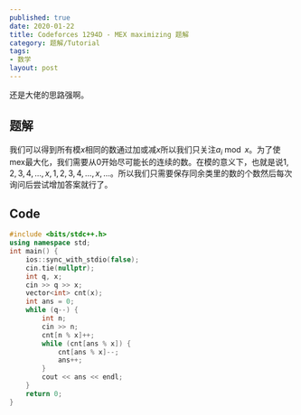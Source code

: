 ```yaml
---
published: true
date: 2020-01-22
title: Codeforces 1294D - MEX maximizing 题解
category: 题解/Tutorial
tags: 
- 数学
layout: post
---
```

还是大佬的思路强啊。
<!--more-->

## 题解

我们可以得到所有模$x$相同的数通过加或减$x$所以我们只关注$a_i\bmod x$。为了使mex最大化，我们需要从0开始尽可能长的连续的数。在模的意义下，也就是说$1,2,3,4,\dots,x,1,2,3,4,\dots,x,\dots$。所以我们只需要保存同余类里的数的个数然后每次询问后尝试增加答案就行了。

## Code
```cpp
#include <bits/stdc++.h>
using namespace std;
int main() {
    ios::sync_with_stdio(false);
    cin.tie(nullptr);
    int q, x;
    cin >> q >> x;
    vector<int> cnt(x);
    int ans = 0;
    while (q--) {
        int n;
        cin >> n;
        cnt[n % x]++;
        while (cnt[ans % x]) {
            cnt[ans % x]--;
            ans++;
        }
        cout << ans << endl;
    }
    return 0;
}
```
